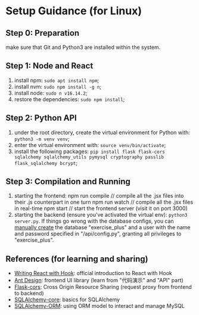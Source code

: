 # Setup Guidance (for Linux)

## Step 0: Preparation

make sure that Git and Python3 are installed within the system.

## Step 1: Node and React

1. install npm: `sudo apt install npm`;
2. install nvm: `sudo npm install -g n`;
3. install node: `sudo n v16.14.2`;
4. restore the dependencies: `sudo npm install`;

## Step 2: Python API

1. under the root directory, create the virtual environment for Python with: `python3 -m venv venv`;
2. enter the virtual environment with: `source venv/bin/activate`;
3. install the following packages: `pip install flask flask-cors sqlalchemy sqlalchemy_utils pymysql cryptography passlib flask_sqlalchemy bcrypt`;

## Step 3: Compilation and Running

1. starting the frontend: 
        npm run compile    // compile all the .jsx files into their .js counterpart in one turn
        npm run watch      // compile all the .jsx files in real-time
        npm start          // start the frontend server (visit it on port 3000)
2. starting the backend (ensure you've activated the virtual env): `python3 server.py`. If things go wrong with the database configs, you can [manually create](https://www.digitalocean.com/community/tutorials/how-to-create-a-new-user-and-grant-permissions-in-mysql) the database "exercise_plus" and a user with the name and password specified in "/api/config.py", granting all privileges to "exercise_plus".


## References (for learning and sharing)

- [Writing React with Hook](https://zh-hans.reactjs.org/docs/hooks-overview.html): official introduction to React with Hook
- [Ant Design](https://ant.design/components/overview-cn/): frontend UI library (learn from "代码演示" and "API" part)
- [Flask-cors](https://flask-cors.readthedocs.io/en/latest/): Cross Origin Resource Sharing (request proxy from frontend to backend)
- [SQLAlchemy-core](https://docs.sqlalchemy.org/en/14/core/): basics for SQLAlchemy
- [SQLAlchemy-ORM](https://docs.sqlalchemy.org/en/14/orm/): using ORM model to interact and manage MySQL